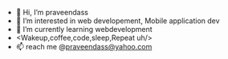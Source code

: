 - 👋 Hi, I’m praveendass
- 👀 I’m interested in web developement, Mobile application dev
- 🌱 I’m currently learning webdevelopment
-  <Wakeup,coffee,code,sleep,Repeat uh/>
- 📫  reach me @praveendass@yahoo.com

<!---
SoulReaper496/SoulReaper496 is a ✨ special ✨ repository because its `README.md` (this file) appears on your GitHub profile.
You can click the Preview link to take a look at your changes.
--->
